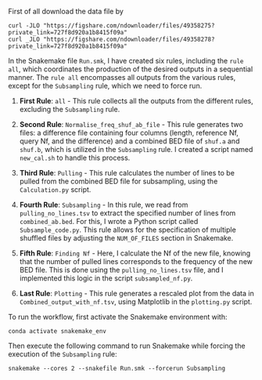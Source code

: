 First of all download the data file by
```
curl -JLO "https://figshare.com/ndownloader/files/49358275?private_link=727f8d920a1b8415f09a"
curl _JLO "https://figshare.com/ndownloader/files/49358278?private_link=727f8d920a1b8415f09a"
```
In the Snakemake file `Run.smk`, I have created six rules, including the `rule all`, which coordinates the production of the desired outputs in a sequential manner. The `rule all` encompasses all outputs from the various rules, except for the `Subsampling` rule, which we need to force run.

1. **First Rule**: `all` - This rule collects all the outputs from the different rules, excluding the `Subsampling` rule.

2. **Second Rule**: `Normalise_freq_shuf_ab_file` - This rule generates two files: a difference file containing four columns (length, reference Nf, query Nf, and the difference) and a combined BED file of `shuf.a` and `shuf.b`, which is utilized in the `Subsampling` rule. I created a script named `new_cal.sh` to handle this process.

3. **Third Rule**: `Pulling` - This rule calculates the number of lines to be pulled from the combined BED file for subsampling, using the `Calculation.py` script.

4. **Fourth Rule**: `Subsampling` - In this rule, we read from `pulling_no_lines.tsv` to extract the specified number of lines from `combined_ab.bed`. For this, I wrote a Python script called `Subsample_code.py`. This rule allows for the specification of multiple shuffled files by adjusting the `NUM_OF_FILES` section in Snakemake.

5. **Fifth Rule**: `Finding Nf` - Here, I calculate the Nf of the new file, knowing that the number of pulled lines corresponds to the frequency of the new BED file. This is done using the `pulling_no_lines.tsv` file, and I implemented this logic in the script `subsampled_nf.py`.

6. **Last Rule**: `Plotting` - This rule generates a rescaled plot from the data in `Combined_output_with_nf.tsv`, using Matplotlib in the `plotting.py` script.

To run the workflow, first activate the Snakemake environment with:
```
conda activate snakemake_env
```
Then execute the following command to run Snakemake while forcing the execution of the `Subsampling` rule:
```
snakemake --cores 2 --snakefile Run.smk --forcerun Subsampling
```

